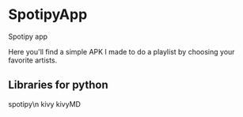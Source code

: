 # SpotipyApp
Spotipy app


Here you'll find a simple APK I made to do a playlist by choosing your favorite artists.


## Libraries for python
spotipy\n
kivy 
kivyMD
